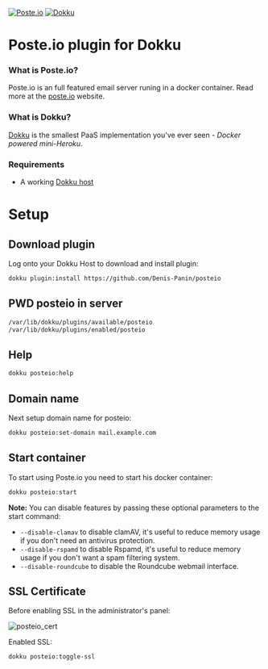 
[![Poste.io](https://img.shields.io/badge/Poste.io-2.3.9-blue.svg)](https://poste.io/changelog)
[![Dokku](https://img.shields.io/badge/Dokku-Repo-blue.svg)](https://github.com/dokku/dokku)


# Poste.io plugin for Dokku

### What is Poste.io?

Poste.io is an full featured email server runing in a docker container. Read more at the [poste.io](https://poste.io/) website.

### What is Dokku?

[Dokku](http://dokku.viewdocs.io/dokku/) is the smallest PaaS implementation
you've ever seen - _Docker powered mini-Heroku_.

### Requirements
* A working [Dokku host](http://dokku.viewdocs.io/dokku/getting-started/installation/)

# Setup


## Download plugin
Log onto your Dokku Host to download and install plugin:
```bash
dokku plugin:install https://github.com/Denis-Panin/posteio
```
## PWD posteio in server
```bash
/var/lib/dokku/plugins/available/posteio
/var/lib/dokku/plugins/enabled/posteio
```

## Help
```bash
dokku posteio:help
```

## Domain name
Next setup domain name for posteio:

```bash
dokku posteio:set-domain mail.example.com
```

## Start container
To start using Poste.io you need to start his docker container:

``` bash
dokku posteio:start
```

**Note:**
You can disable features by passing these optional parameters to the start command:
- `--disable-clamav` to disable clamAV, it's useful to reduce memory usage if you don't need an antivirus protection.
- `--disable-rspamd` to disable Rspamd, it's useful to reduce memory usage if you don't want a spam filtering system.
- `--disable-roundcube` to disable the Roundcube webmail interface.

## SSL Certificate

Before enabling SSL in the administrator's panel:

![posteio_cert](https://user-images.githubusercontent.com/91189823/226668711-308267d2-ef15-4205-a45f-1f25a2ccda46.png)

Enabled SSL:

```bash
dokku posteio:toggle-ssl
```
